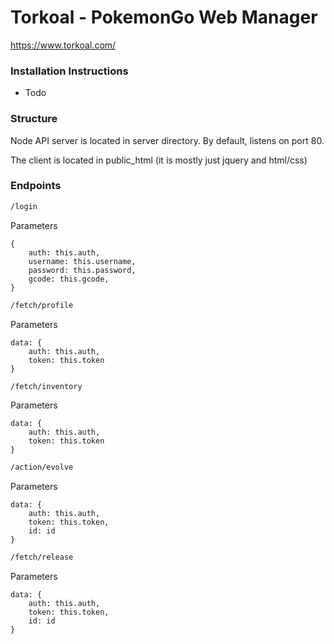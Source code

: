 # Torkoal - PokemonGo Web Manager
https://www.torkoal.com/

### Installation Instructions
  - Todo

### Structure
Node API server is located in server directory. By default, listens on port 80. 

The client is located in public_html (it is mostly just jquery and html/css)

### Endpoints

```sh
/login
```
Parameters
```
{
    auth: this.auth,
    username: this.username,
    password: this.password,
    gcode: this.gcode,
}
```

```sh
/fetch/profile
```
Parameters
```
data: {
    auth: this.auth,
    token: this.token
}
```

```sh
/fetch/inventory
```

Parameters
```
data: {
    auth: this.auth,
    token: this.token
}
```

```sh
/action/evolve
```
Parameters
```
data: {
    auth: this.auth,
    token: this.token,
    id: id
}
```

```sh
/fetch/release
```

Parameters
```
data: {
    auth: this.auth,
    token: this.token,
    id: id
}
```
